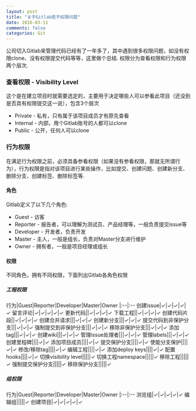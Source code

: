 ```yaml
---
layout: post
title: "关于Gitlab若干权限问题"
date: 2016-03-11
comments: false
categories: Git
---
```


公司切入Gitlab来管理代码已经有了一年多了，其中遇到很多权限问题，如没有权限clone、没有权限提交代码等等，这里做个总结. 权限分为查看权限和行为权限两个层次.


### 查看权限 - Visibility Level
这个是在建立项目时就需要选定的，主要用于决定哪些人可以参看此项目（还没到是否具有权限提交这一说），包含3个层次

* Private - 私有，只有属于该项目成员才有原先查看
* Internal - 内部，用个Gitlab账号的人都可以clone
* Public - 公开，任何人可以clone

### 行为权限
在满足行为权限之前，必须具备参看权限（如果没有参看权限，那就无所谓行为），行为权限是指对该项目进行某些操作，比如提交、创建问题、创建新分支、删除分支、创建标签、删除标签等.

#### 角色
Gitlab定义了以下几个角色:

* Guest - 访客
* Reporter - 报告者，可以理解为测试员、产品经理等，一般负责提交issue等
* Developer - 开发者，负责开发
* Master - 主人，一般是组长，负责对Master分支进行维护
* Owner - 拥有者，一般是项目经理或组长

#### 权限
不同角色，拥有不同权限，下面列出Gitlab各角色权限

##### 工程权限
行为|Guest|Reporter|Developer|Master|Owner
|:--|:--
创建issue|✓|✓|✓|✓|✓
留言评论|✓|✓|✓|✓|✓
更新代码||✓|✓|✓|✓
下载工程||✓|✓|✓|✓
创建代码片段||✓|✓|✓|✓
创建合并请求|||✓|✓|✓
创建新分支|||✓|✓|✓
提交代码到非保护分支|||✓|✓|✓
强制提交到非保护分支|||✓|✓|✓
移除非保护分支|||✓|✓|✓
添加tag|||✓|✓|✓
创建wiki|||✓|✓|✓
管理issue处理者|||✓|✓|✓
管理labels|||✓|✓|✓
创建里程碑||||✓|✓
添加项目成员||||✓|✓
提交保护分支||||✓|✓
使能分支保护||||✓|✓
修改/移除tag||||✓|✓
编辑工程||||✓|✓
添加deploy keys||||✓|✓
配置hooks||||✓|✓
切换visibility level|||||✓
切换工程namespace|||||✓
移除工程|||||✓
强制提交保护分支|||||✓
移除保护分支|||||✓

##### 组权限
行为|Guest|Reporter|Developer|Master|Owner
|:--|:--
浏览组|✓|✓|✓|✓|✓
编辑组|||||✓
创建项目|✓|✓|✓|✓|✓